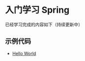 # 入门学习 Spring
已经学习完成的内容如下（持续更新中）

## 示例代码
* [Hello World](https://github.com/fweisky/fengw-spring-boot/tree/master/src/main/java/org/fengw/springboot/hello)
